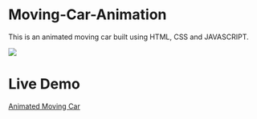 # Moving-Car-Animation
This is an animated moving car built using HTML, CSS and JAVASCRIPT.

![](movingcar.gif)

# Live Demo
[Animated Moving Car](https://nivethitha167.000webhostapp.com/moving%20car/index.html)
